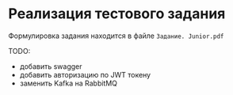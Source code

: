 # Реализация тестового задания 


Формулировка задания находится в файле `Задание. Junior.pdf`


TODO:
- добавить swagger
- добавить авторизацию по JWT токену
- заменить Kafka на RabbitMQ